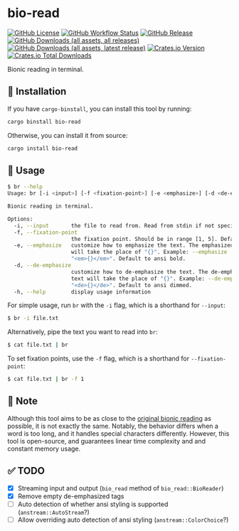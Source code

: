# bio-read

[![GitHub License](https://img.shields.io/github/license/PRO-2684/bio-read?logo=opensourceinitiative)](https://github.com/PRO-2684/bio-read/blob/main/LICENSE)
[![GitHub Workflow Status](https://img.shields.io/github/actions/workflow/status/PRO-2684/bio-read/release.yml?logo=githubactions)](https://github.com/PRO-2684/bio-read/blob/main/.github/workflows/release.yml)
[![GitHub Release](https://img.shields.io/github/v/release/PRO-2684/bio-read?logo=githubactions)](https://github.com/PRO-2684/bio-read/releases)
[![GitHub Downloads (all assets, all releases)](https://img.shields.io/github/downloads/PRO-2684/bio-read/total?logo=github)](https://github.com/PRO-2684/bio-read/releases)
[![GitHub Downloads (all assets, latest release)](https://img.shields.io/github/downloads/PRO-2684/bio-read/latest/total?logo=github)](https://github.com/PRO-2684/bio-read/releases/latest)
[![Crates.io Version](https://img.shields.io/crates/v/bio-read?logo=rust)](https://crates.io/crates/bio-read)
[![Crates.io Total Downloads](https://img.shields.io/crates/d/bio-read?logo=rust)](https://crates.io/crates/bio-read)

Bionic reading in terminal.

## 🚀 Installation

If you have `cargo-binstall`, you can install this tool by running:

```bash
cargo binstall bio-read
```

Otherwise, you can install it from source:

```bash
cargo install bio-read
```

## 📖 Usage

```bash
$ br --help
Usage: br [-i <input>] [-f <fixation-point>] [-e <emphasize>] [-d <de-emphasize>]

Bionic reading in terminal.

Options:
  -i, --input       the file to read from. Read from stdin if not specified.
  -f, --fixation-point
                    the fixation point. Should be in range [1, 5]. Default is 3.
  -e, --emphasize   customize how to emphasize the text. The emphasized text
                    will take the place of "{}". Example: --emphasize
                    "<em>{}</em>". Default to ansi bold.
  -d, --de-emphasize
                    customize how to de-emphasize the text. The de-emphasized
                    text will take the place of "{}". Example: --de-emphasize
                    "<de>{}</de>". Default to ansi dimmed.
  -h, --help        display usage information
```

For simple usage, run `br` with the `-i` flag, which is a shorthand for `--input`:

```bash
$ br -i file.txt
```

Alternatively, pipe the text you want to read into `br`:

```bash
$ cat file.txt | br
```

To set fixation points, use the `-f` flag, which is a shorthand for `--fixation-point`:

```bash
$ cat file.txt | br -f 1
```

## 📝 Note

Although this tool aims to be as close to the [original bionic reading](https://reader.bionic-reading.com/) as possible, it is not exactly the same. Notably, the behavior differs when a word is too long, and it handles special characters differently. However, this tool is open-source, and guarantees linear time complexity and and constant memory usage.

## ✅ TODO

- [x] Streaming input and output (`bio_read` method of `bio_read::BioReader`)
- [x] Remove empty de-emphasized tags
- [ ] Auto detection of whether ansi styling is supported (`anstream::AutoStream`?)
- [ ] Allow overriding auto detection of ansi styling (`anstream::ColorChoice`?)
